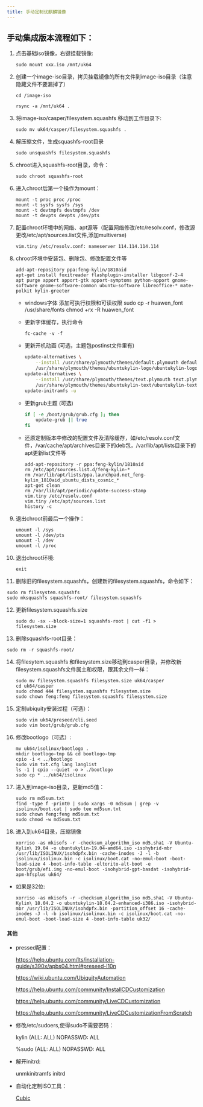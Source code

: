 ```yaml
---
title: 手动定制优麒麟镜像
---
```


## 手动集成版本流程如下：

1. 点击基础iso镜像，右键挂载镜像:

     `sudo mount xxx.iso /mnt/uk64`

2. 创建一个image-iso目录，拷贝挂载镜像的所有文件到image-iso目录（注意隐藏文件不要漏掉了）

     `cd /image-iso`

     `rsync -a /mnt/uk64 .`

3. 将image-iso/casper/filesystem.squashfs 移动到工作目录下:

     `sudo mv uk64/casper/filesystem.squashfs .`

4. 解压缩文件，生成squashfs-root目录

     `sudo unsquashfs filesystem.squashfs`

5. chroot进入squashfs-root目录，命令：

     `sudo chroot squashfs-root`

6. 进入chroot后第一个操作为mount：

   ```shell
   mount -t proc proc /proc
   mount -t sysfs sysfs /sys
   mount -t devtmpfs devtmpfs /dev
   mount -t devpts devpts /dev/pts
   ```

7. 配置chroot环境中的网络、apt源等（配置网络修改/etc/resolv.conf，修改源更改/etc/apt/sources.list文件,添加multiverse)

     `vim.tiny /etc/resolv.conf: nameserver 114.114.114.114`

8. chroot环境中安装包、删除包、修改配置文件等

     ```shell
     add-apt-repository ppa:feng-kylin/1810aid
     apt-get install foxitreader flashplugin-installer libgconf-2-4
     apt purge apport apport-gtk apport-symptoms python-apport gnome-software gnome-software-common ubuntu-software libreoffice-* mate-polkit kylin-greeter
     ```

     * windows字体 添加可执行权限和可读权限
       sudo cp -r huawen_font /usr/share/fonts
       chmod +rx -R huawen_font

     * 更新字体缓存，执行命令

       `fc-cache -v -f`

     * 更新开机动画 (可选，主题包postinst文件里有)

       ```bash
       update-alternatives \
           --install /usr/share/plymouth/themes/default.plymouth default.plymouth \
           /usr/share/plymouth/themes/ubuntukylin-logo/ubuntukylin-logo.plymouth 150
       update-alternatives \
           --install /usr/share/plymouth/themes/text.plymouth text.plymouth \
           /usr/share/plymouth/themes/ubuntukylin-text/ubuntukylin-text.plymouth 150
       update-initramfs -u
       ```

     * 更新grub主题 (可选)

       ```bash
       if [ -e /boot/grub/grub.cfg ]; then
           update-grub || true
       fi
       ```

     * 还原定制版本中修改的配置文件及清除缓存，如/etc/resolv.conf文件，/var/cache/apt/archives目录下的deb包，/var/lib/apt/lists目录下的apt更新list文件等

       ```shell
       add-apt-repository -r ppa:feng-kylin/1810aid
       rm /etc/apt/sources.list.d/feng-kylin-*
       rm /var/lib/apt/lists/ppa.launchpad.net_feng-kylin_1810aid_ubuntu_dists_cosmic_*
       apt-get clean
       rm /var/lib/apt/periodic/update-success-stamp
       vim.tiny /etc/resolv.conf
       vim.tiny /etc/apt/sources.list
       history -c
       ```

9. 退出chroot前最后一个操作：

      ```shell
      umount -l /sys
      umount -l /dev/pts
      umount -l /dev
      umount -l /proc
      ```

10. 退出chroot环境:

      `exit`

11. 删除旧的filesystem.squashfs，创建新的filesystem.squashfs，命令如下：

   ```
   sudo rm filesystem.squashfs
   sudo mksquashfs squashfs-root/ filesystem.squashfs
   ```

12. 更新filesystem.squashfs.size

     `sudo du -sx --block-size=1 squashfs-root | cut -f1 > filesystem.size`

13. 删除squashfs-root目录：

   ```
   sudo rm -r squashfs-root/
   ```

14. 将filesytem.squashfs 和filesystem.size移动到casper目录，并修改新filesystem.squashfs文件属主和权限，跟其余文件一样：

    ```
    sudo mv filesystem.squashfs filesystem.size uk64/casper
    cd uk64/casper
    sudo chmod 444 filesystem.squashfs filesystem.size
    sudo chown feng:feng filesystem.squashfs filesystem.size
    ```

15. 定制ubiquity安装过程（可选）：

    ```
    sudo vim uk64/preseed/cli.seed
    sudo vim boot/grub/grub.cfg
    ```

16. 修改bootlogo（可选）:

    ```
    mv uk64/isolinux/bootlogo .
    mkdir bootlogo-tmp && cd bootlogo-tmp
    cpio -i < ../bootlogo
    sudo vim txt.cfg lang langlist
    ls -1 | cpio --quiet -o > ./bootlogo
    sudo cp * ../uk64/isolinux
    ```

17. 进入到image-iso目录，更新md5值：

    ```
    sudo rm md5sum.txt
    find -type f -print0 | sudo xargs -0 md5sum | grep -v isolinux/boot.cat | sudo tee md5sum.txt
    sudo chown feng:feng md5sum.txt
    sudo chmod -w md5sum.txt
    ```

18. 进入到uk64目录，压缩镜像

    ```
    xorriso -as mkisofs -r -checksum_algorithm_iso md5,sha1 -V Ubuntu-Kylin\ 19.04 -o ubuntukylin-19.04-amd64.iso -isohybrid-mbr /usr/lib/ISOLINUX/isohdpfx.bin -cache-inodes -J -l -b isolinux/isolinux.bin -c isolinux/boot.cat -no-emul-boot -boot-load-size 4 -boot-info-table -eltorito-alt-boot -e boot/grub/efi.img -no-emul-boot -isohybrid-gpt-basdat -isohybrid-apm-hfsplus uk64/
    ```

* 如果是32位:
    ```
    xorriso -as mkisofs -r -checksum_algorithm_iso md5,sha1 -V Ubuntu-Kylin\ 18.04.2 -o ubuntukylin-18.04.2-enhanced-i386.iso -isohybrid-mbr /usr/lib/ISOLINUX/isohdpfx.bin -partition_offset 16 -cache-inodes -J -l -b isolinux/isolinux.bin -c isolinux/boot.cat -no-emul-boot -boot-load-size 4 -boot-info-table uk32/
    ```

#### 其他
* pressed配置：

     https://help.ubuntu.com/lts/installation-guide/s390x/apbs04.html#preseed-l10n

     <https://wiki.ubuntu.com/UbiquityAutomation>

     <https://help.ubuntu.com/community/InstallCDCustomization>

     https://help.ubuntu.com/community/LiveCDCustomization

     https://help.ubuntu.com/community/LiveCDCustomizationFromScratch

* 修改/etc/sudoers,使得sudo不需要密码：

  kylin (ALL: ALL) NOPASSWD: ALL

  %sudo (ALL: ALL) NOPASSWD: ALL

* 解开initrd:

  unmkinitramfs initrd
  
* 自动化定制ISO工具：

     [Cubic](https://launchpad.net/cubic)
